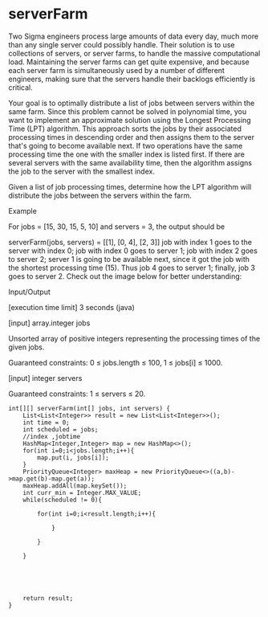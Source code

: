 # serverFarm
Two Sigma engineers process large amounts of data every day, much more than any single server could possibly handle. Their solution is to use collections of servers, or server farms, to handle the massive computational load. Maintaining the server farms can get quite expensive, and because each server farm is simultaneously used by a number of different engineers, making sure that the servers handle their backlogs efficiently is critical.

Your goal is to optimally distribute a list of jobs between servers within the same farm. Since this problem cannot be solved in polynomial time, you want to implement an approximate solution using the Longest Processing Time (LPT) algorithm. This approach sorts the jobs by their associated processing times in descending order and then assigns them to the server that's going to become available next. If two operations have the same processing time the one with the smaller index is listed first. If there are several servers with the same availability time, then the algorithm assigns the job to the server with the smallest index.

Given a list of job processing times, determine how the LPT algorithm will distribute the jobs between the servers within the farm.

Example

For jobs = [15, 30, 15, 5, 10] and servers = 3, the output should be

serverFarm(jobs, servers) = [[1],
                             [0, 4],
                             [2, 3]]
job with index 1 goes to the server with index 0;
job with index 0 goes to server 1;
job with index 2 goes to server 2;
server 1 is going to be available next, since it got the job with the shortest processing time (15). Thus job 4 goes to server 1;
finally, job 3 goes to server 2.
Check out the image below for better understanding:



Input/Output

[execution time limit] 3 seconds (java)

[input] array.integer jobs

Unsorted array of positive integers representing the processing times of the given jobs.

Guaranteed constraints:
0 ≤ jobs.length ≤ 100,
1 ≤ jobs[i] ≤ 1000.

[input] integer servers

Guaranteed constraints:
1 ≤ servers ≤ 20.


```
int[][] serverFarm(int[] jobs, int servers) {
    List<List<Integer>> result = new List<List<Integer>>();
    int time = 0;
    int scheduled = jobs;
    //index ,jobtime
    HashMap<Integer,Integer> map = new HashMap<>();
    for(int i=0;i<jobs.length;i++){
        map.put(i, jobs[i]);
    }
    PriorityQueue<Integer> maxHeap = new PriorityQueue<>((a,b)->map.get(b)-map.get(a));
    maxHeap.addAll(map.keySet());
    int curr_min = Integer.MAX_VALUE;
    while(scheduled != 0){
        
        for(int i=0;i<result.length;i++){
            
            }
            
        }
        
    }
    
    
    


    return result;
}

```

